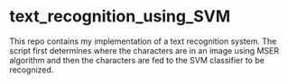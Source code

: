 # text_recognition_using_SVM

This repo contains my implementation of a text recognition system. The script first determines where the characters 
are in an image using MSER algorithm and then the characters are fed to the SVM classifier to be recognized. 
